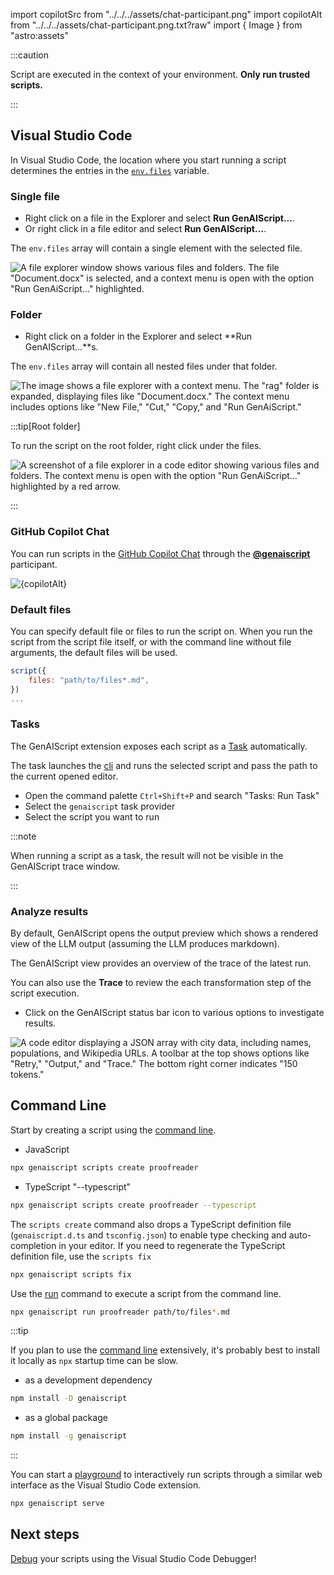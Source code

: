 import copilotSrc from "../../../assets/chat-participant.png"
import copilotAlt from "../../../assets/chat-participant.png.txt?raw"
import { Image } from "astro:assets"

:::caution

Script are executed in the context of your environment.
**Only run trusted scripts.**

:::

## Visual Studio Code

In Visual Studio Code, the location where you start running a script determines the entries in the [`env.files`](/genaiscript/reference/scripts/context) variable.

### Single file

- Right click on a file in the Explorer and select **Run GenAIScript...**.
- Or right click in a file editor and select **Run GenAIScript...**.

The `env.files` array will contain a single element with the selected file.

![A file explorer window shows various files and folders. The file "Document.docx" is selected, and a context menu is open with the option "Run GenAiScript..." highlighted.](../../../assets/vscode-file-run.png)

### Folder

- Right click on a folder in the Explorer and select **Run GenAIScript...**s.

The `env.files` array will contain all nested files under that folder.

![The image shows a file explorer with a context menu. The "rag" folder is expanded, displaying files like "Document.docx." The context menu includes options like "New File," "Cut," "Copy," and "Run GenAiScript."](../../../assets/vscode-folder-run.png)

:::tip[Root folder]

To run the script on the root folder, right click under the files.

![A screenshot of a file explorer in a code editor showing various files and folders. The context menu is open with the option "Run GenAiScript..." highlighted by a red arrow.](../../../assets/vscode-folder-run-root.png)

:::

### GitHub Copilot Chat

You can run scripts in the [GitHub Copilot Chat](https://code.visualstudio.com/docs/copilot/getting-started-chat) through the [**@genaiscript**](/genaiscript/reference/vscode/github-copilot-chat) participant.

<Image src={copilotSrc} alt={copilotAlt} loading="lazy" />

### Default files

You can specify default file or files to run the script on.
When you run the script from the script file itself, or with the command line without file arguments,
the default files will be used.

```js
script({
    files: "path/to/files*.md",
})
...
```

### Tasks

The GenAIScript extension exposes each script as a [Task](https://code.visualstudio.com/docs/editor/tasks) automatically.

The task launches the [cli](/genaiscript/reference/cli) and runs the selected script and pass the path to the current opened editor.

- Open the command palette `Ctrl+Shift+P` and search "Tasks: Run Task"
- Select the `genaiscript` task provider
- Select the script you want to run

:::note

When running a script as a task, the result will not be visible in the GenAIScript trace window.

:::

### Analyze results

By default, GenAIScript opens the output preview which shows a rendered view
of the LLM output (assuming the LLM produces markdown).

The GenAIScript view provides an overview of the trace of the latest run.

You can also use the **Trace** to review the each transformation
step of the script execution.

- Click on the GenAIScript status bar icon to various options to
  investigate results.

![A code editor displaying a JSON array with city data, including names, populations, and Wikipedia URLs. A toolbar at the top shows options like "Retry," "Output," and "Trace." The bottom right corner indicates "150 tokens."](../../../assets/vscode-statusbar-trace.png)

## Command Line

Start by creating a script using the [command line](/genaiscript/reference/cli).

- JavaScript

```sh
npx genaiscript scripts create proofreader
```

- TypeScript "--typescript"

```sh
npx genaiscript scripts create proofreader --typescript
```

The `scripts create` command also drops a TypeScript definition file (`genaiscript.d.ts` and `tsconfig.json`) to enable type checking and auto-completion
in your editor. If you need to regenerate the TypeScript definition file, use the `scripts fix`

```sh
npx genaiscript scripts fix
```

Use the [run](/genaiscript/reference/cli/run) command to execute a script from the command line.

```sh
npx genaiscript run proofreader path/to/files*.md
```

:::tip

If you plan to use the [command line](/genaiscript/reference/cli) extensively,
it's probably best to install it locally as `npx` startup time can be slow.

- as a development dependency

```sh
npm install -D genaiscript
```

- as a global package

```sh
npm install -g genaiscript
```

:::

You can start a [playground](/genaiscript/reference/playground)
to interactively run scripts through a similar web interface
as the Visual Studio Code extension.

```sh
npx genaiscript serve
```

## Next steps

[Debug](/genaiscript/getting-started/debugging-scripts) your scripts using the Visual Studio Code Debugger!